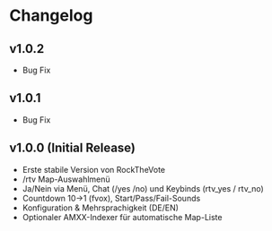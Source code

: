 # Changelog

## v1.0.2
- Bug Fix
## v1.0.1
- Bug Fix

## v1.0.0 (Initial Release)
- Erste stabile Version von RockTheVote
- /rtv Map-Auswahlmenü
- Ja/Nein via Menü, Chat (/yes /no) und Keybinds (rtv_yes / rtv_no)
- Countdown 10→1 (fvox), Start/Pass/Fail-Sounds
- Konfiguration & Mehrsprachigkeit (DE/EN)
- Optionaler AMXX-Indexer für automatische Map-Liste
